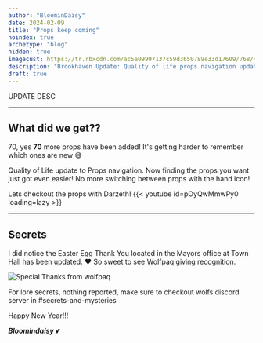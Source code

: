```yaml
---
author: "BloominDaisy"
date: 2024-02-09
title: "Props keep coming"
noindex: true
archetype: "blog"
hidden: true
imagecust: https://tr.rbxcdn.com/ac5e09997137c59d3650789e33d17609/768/432/Image/Png
description: "Brookhaven Update: Quality of life props navigation update with 70 new props!"
draft: true
---
```


UPDATE DESC

---

## What did we get??

70, yes **70** more props have been added! It's getting harder to remember which ones are new 😅


Quality of Life update to Props navigation. Now finding the props you want just got even easier! No more switching between props with the hand icon!

Lets checkout the props with Darzeth!
{{< youtube id=pOyQwMmwPy0 loading=lazy >}}

---


## Secrets

I did notice the Easter Egg Thank You located in the Mayors office at Town Hall has been updated. ❤️ So sweet to see Wolfpaq giving recognition.

![Special Thanks from wolfpaq](/images/bh/special_thanks.jpg)

For lore secrets, nothing reported, make sure to checkout wolfs discord server in #secrets-and-mysteries 

Happy New Year!!!

_**Bloomindaisy**_ <span class="nowrap"><span class="emojify">💕</span>